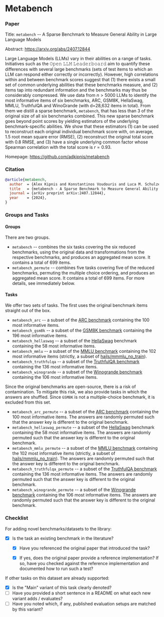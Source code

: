# Metabench

### Paper

Title: `metabench` -- A Sparse Benchmark to Measure General Ability in Large Language Models

Abstract: https://arxiv.org/abs/2407.12844

Large Language Models (LLMs) vary in their abilities on a range of tasks. Initiatives such as the 𝙾𝚙𝚎𝚗 𝙻𝙻𝙼 𝙻𝚎𝚊𝚍𝚎𝚛𝚋𝚘𝚊𝚛𝚍 aim to quantify these differences with several large benchmarks (sets of test items to which an LLM can respond either correctly or incorrectly). However, high correlations within and between benchmark scores suggest that (1) there exists a small set of common underlying abilities that these benchmarks measure, and (2) items tap into redundant information and the benchmarks may thus be considerably compressed. We use data from $n> 5000$ LLMs to identify the most informative items of six benchmarks, ARC, GSM8K, HellaSwag, MMLU, TruthfulQA and WinoGrande (with d=28,632 items in total). From them we distill a sparse benchmark, `metabench`, that has less than $3%$ of the original size of all six benchmarks combined. This new sparse benchmark goes beyond point scores by yielding estimators of the underlying benchmark-specific abilities. We show that these estimators (1) can be used to reconstruct each original individual benchmark score with, on average, $1.5%$ root mean square error (RMSE), (2) reconstruct the original total score with $0.8%$ RMSE, and (3) have a single underlying common factor whose Spearman correlation with the total score is $r=0.93$.

Homepage: https://github.com/adkipnis/metabench


### Citation

```bibtex
@article{metabench,
  author  = {Alex Kipnis and Konstantinos Voudouris and Luca M. Schulze Buschoff and Eric Schulz},
  title   = {metabench - A Sparse Benchmark to Measure General Ability in Large Language Models},
  journal = {arXiv preprint arXiv:2407.12844},
  year    = {2024},
}
```

### Groups and Tasks

#### Groups

There are two groups.

* `metabench` -- combines the six tasks covering the six reduced benchmarks, using the original data and transformations from the respective benchmarks, and produces an aggregated mean score. It contains a total of 699 items.
* `metabench_permute` -- combines five tasks covering five of the reduced benchmarks, permuting the multiple choice ordering, and produces an aggregated mean score. It contains a total of 699 items. For more details, see immediately below.

#### Tasks

We offer two sets of tasks. The first uses the original benchmark items straight out of the box.

* `metabench_arc` -- a subset of the [ARC benchmark](https://huggingface.co/datasets/allenai/ai2_arc) containing the 100 most informative items.
* `metabench_gsm8k` -- a subset of the [GSM8K benchmark](https://huggingface.co/datasets/openai/gsm8k) containing the 196 most informative items.
* `metabench_hellaswag` -- a subset of the [HellaSwag](https://huggingface.co/datasets/Rowan/hellaswag) benchmark containing the 58 most informative items.
* `metabench_mmlu` -- a subset of the [MMLU benchmark](https://huggingface.co/datasets/cais/mmlu) containing the 102 most informative items (strictly, a subset of [hails/mmmlu_no_train](https://huggingface.co/datasets/hails/mmlu_no_train)).
* `metabench_truthfulqa` -- a subset of the [TruthfulQA benchmark](https://huggingface.co/datasets/truthfulqa/truthful_qa) containing the 136 most informative items.
* `metabench_winogrande` -- a subset of the [Winogrande benchmark](https://huggingface.co/datasets/allenai/winogrande) containing the 106 most informative items.

Since the original benchmarks are open-source, there is a risk of contamination. To mitigate this risk, we also provide tasks in which the answers are shuffled. Since `GSM8K` is not a multiple-choice benchmark, it is excluded from this set.

* `metabench_arc_permute` -- a subset of the [ARC benchmark](https://huggingface.co/datasets/allenai/ai2_arc) containing the 100 most informative items. The answers are randomly permuted such that the answer key is different to the original benchmark.
* `metabench_hellaswag_permute` -- a subset of the [HellaSwag](https://huggingface.co/datasets/Rowan/hellaswag) benchmark containing the 58 most informative items. The answers are randomly permuted such that the answer key is different to the original benchmark.
* `metabench_mmlu_permute` -- a subset of the [MMLU benchmark](https://huggingface.co/datasets/cais/mmlu) containing the 102 most informative items (strictly, a subset of [hails/mmmlu_no_train](https://huggingface.co/datasets/hails/mmlu_no_train)). The answers are randomly permuted such that the answer key is different to the original benchmark.
* `metabench_truthfulqa_permute` -- a subset of the [TruthfulQA benchmark](https://huggingface.co/datasets/truthfulqa/truthful_qa) containing the 136 most informative items. The answers are randomly permuted such that the answer key is different to the original benchmark.
* `metabench_winogrande_permute` -- a subset of the [Winogrande benchmark](https://huggingface.co/datasets/allenai/winogrande) containing the 106 most informative items. The answers are randomly permuted such that the answer key is different to the original benchmark.

### Checklist

For adding novel benchmarks/datasets to the library:
* [X] Is the task an existing benchmark in the literature?
  * [X] Have you referenced the original paper that introduced the task?
  * [X] If yes, does the original paper provide a reference implementation? If so, have you checked against the reference implementation and documented how to run such a test?


If other tasks on this dataset are already supported:
* [X] Is the "Main" variant of this task clearly denoted?
* [ ] Have you provided a short sentence in a README on what each new variant adds / evaluates?
* [ ] Have you noted which, if any, published evaluation setups are matched by this variant?